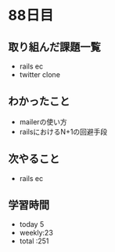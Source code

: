 # 88日目
## 取り組んだ課題一覧
- rails ec
- twitter clone
## わかったこと
- mailerの使い方
- railsにおけるN+1の回避手段
## 次やること
- rails ec
## 学習時間
- today 5
- weekly:23
- total :251